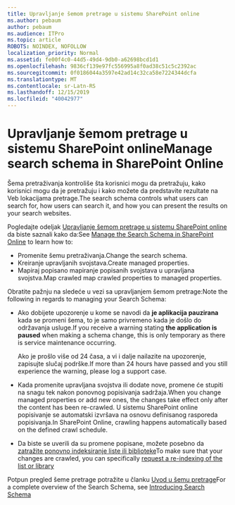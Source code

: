 ```yaml
---
title: Upravljanje šemom pretrage u sistemu SharePoint online
ms.author: pebaum
author: pebaum
ms.audience: ITPro
ms.topic: article
ROBOTS: NOINDEX, NOFOLLOW
localization_priority: Normal
ms.assetid: fe00f4c0-44d5-49d4-9db0-a62698bcd1d1
ms.openlocfilehash: 9836cf139e97fc556995a8f0ad38c51c5c2392ac
ms.sourcegitcommit: 0f0186044a3597e42ad14c32ca58e7224344dcfa
ms.translationtype: MT
ms.contentlocale: sr-Latn-RS
ms.lasthandoff: 12/15/2019
ms.locfileid: "40042977"
---
```

# <a name="manage-search-schema-in-sharepoint-online"></a><span data-ttu-id="548f8-102">Upravljanje šemom pretrage u sistemu SharePoint online</span><span class="sxs-lookup"><span data-stu-id="548f8-102">Manage search schema in SharePoint Online</span></span>

<span data-ttu-id="548f8-103">Šema pretraživanja kontroliše šta korisnici mogu da pretražuju, kako korisnici mogu da je pretražuju i kako možete da predstavite rezultate na Veb lokacijama pretrage.</span><span class="sxs-lookup"><span data-stu-id="548f8-103">The search schema controls what users can search for, how users can search it, and how you can present the results on your search websites.</span></span> 

<span data-ttu-id="548f8-104">Pogledajte odeljak [Upravljanje šemom pretrage u sistemu SharePoint online](https://docs.microsoft.com/sharepoint/manage-search-schema) da biste saznali kako da:</span><span class="sxs-lookup"><span data-stu-id="548f8-104">See [Manage the Search Schema in SharePoint Online](https://docs.microsoft.com/sharepoint/manage-search-schema) to learn how to:</span></span> 
- <span data-ttu-id="548f8-105">Promenite šemu pretraživanja.</span><span class="sxs-lookup"><span data-stu-id="548f8-105">Change the search schema.</span></span>
- <span data-ttu-id="548f8-106">Kreiranje upravljanih svojstava.</span><span class="sxs-lookup"><span data-stu-id="548f8-106">Create managed properties.</span></span>
- <span data-ttu-id="548f8-107">Mapiraj popisano mapiranje popisanih svojstava u upravljana svojstva.</span><span class="sxs-lookup"><span data-stu-id="548f8-107">Map crawled map crawled properties to managed properties.</span></span>

<span data-ttu-id="548f8-108">Obratite pažnju na sledeće u vezi sa upravljanjem šemom pretrage:</span><span class="sxs-lookup"><span data-stu-id="548f8-108">Note the following in regards to managing your Search Schema:</span></span>

- <span data-ttu-id="548f8-109">Ako dobijete upozorenje u kome se navodi da **je aplikacija pauzirana** kada se promeni šema, to je samo privremeno kada je došlo do održavanja usluge.</span><span class="sxs-lookup"><span data-stu-id="548f8-109">If you receive a warning stating **the application is paused** when making a schema change, this is only temporary as there is service maintenance occurring.</span></span> 

    <span data-ttu-id="548f8-110">Ako je prošlo više od 24 časa, a vi i dalje nailazite na upozorenje, zapisujte slučaj podrške.</span><span class="sxs-lookup"><span data-stu-id="548f8-110">If more than 24 hours have passed and you still experience the warning, please log a support case.</span></span>
- <span data-ttu-id="548f8-111">Kada promenite upravljana svojstva ili dodate nove, promene će stupiti na snagu tek nakon ponovnog popisivanja sadržaja.</span><span class="sxs-lookup"><span data-stu-id="548f8-111">When you change managed properties or add new ones, the changes take effect only after the content has been re-crawled.</span></span> <span data-ttu-id="548f8-112">U sistemu SharePoint online popisivanje se automatski izvršava na osnovu definisanog rasporeda popisivanja.</span><span class="sxs-lookup"><span data-stu-id="548f8-112">In SharePoint Online, crawling happens automatically based on the defined crawl schedule.</span></span>
- <span data-ttu-id="548f8-113">Da biste se uverili da su promene popisane, možete posebno da [zatražite ponovno indeksiranje liste ili biblioteke](https://docs.microsoft.com/sharepoint/manage-search-schema#request-re-indexing-of-a-document-library-or-list)</span><span class="sxs-lookup"><span data-stu-id="548f8-113">To make sure that your changes are crawled, you can specifically [request a re-indexing of the list or library](https://docs.microsoft.com/sharepoint/manage-search-schema#request-re-indexing-of-a-document-library-or-list)</span></span> 

<span data-ttu-id="548f8-114">Potpun pregled šeme pretrage potražite u članku [Uvod u šemu pretrage](https://blogs.technet.microsoft.com/tothesharepoint/2012/11/25/introducing-search-schema-for-sharepoint-2013/)</span><span class="sxs-lookup"><span data-stu-id="548f8-114">For a complete overview of the Search Schema, see [Introducing Search Schema](https://blogs.technet.microsoft.com/tothesharepoint/2012/11/25/introducing-search-schema-for-sharepoint-2013/)</span></span> 


